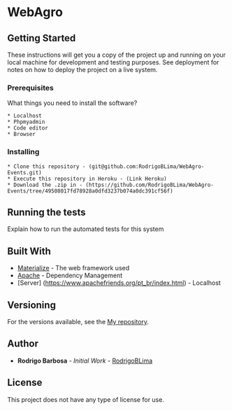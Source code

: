 # WebAgro



## Getting Started

These instructions will get you a copy of the project up and running on your local machine for development and testing purposes. See deployment for notes on how to deploy the project on a live system.

### Prerequisites

What things you need to install the software?

```
* Localhost
* Phpmyadmin
* Code editor
* Browser
```

### Installing

```
* Clone this repository - (git@github.com:RodrigoBLima/WebAgro-Events.git)
* Execute this repository in Heroku - (Link Heroku)
* Download the .zip in - (https://github.com/RodrigoBLima/WebAgro-Events/tree/49508017fd78928a0dfd3237b074a0dc391cf56f)

```


## Running the tests

Explain how to run the automated tests for this system



## Built With

* [Materialize](https://materializecss.com/getting-started.html) - The web framework used
* [Apache](https://www.apache.org/) - Dependency Management
* [Server] (https://www.apachefriends.org/pt_br/index.html) - Localhost

## Versioning

For the versions available, see the [My repository](https://github.com/RodrigoBLima). 


## Author

* **Rodrigo Barbosa** - *Initial Work* - [RodrigoBLima](https://github.com/RodrigoBLima)

## License

This project does not have any type of license for use.


